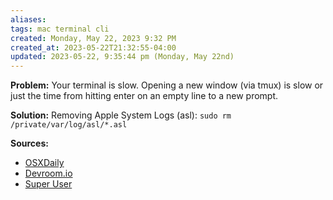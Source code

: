 ```yaml
---
aliases: 
tags: mac terminal cli
created: Monday, May 22, 2023 9:32 PM
created_at: 2023-05-22T21:32:55-04:00
updated: 2023-05-22, 9:35:44 pm (Monday, May 22nd)
---
```

**Problem:**
Your terminal is slow.
Opening a new window (via tmux) is slow or just the time from hitting enter on an empty line to a new prompt.

**Solution:**
Removing Apple System Logs (asl):
`sudo rm /private/var/log/asl/*.asl`

**Sources:**
- [OSXDaily](https://osxdaily.com/2010/05/06/speed-up-a-slow-terminal-by-clearing-log-files/)
- [Devroom.io](https://www.devroom.io/2011/11/08/fixing-a-slow-starting-terminal-or-iterm2-on-mac-os-x/)
- [Super User](https://superuser.com/questions/444614/how-to-check-what-slows-down-my-terminal-startup)
